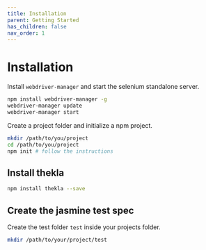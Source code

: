 ```yaml
---
title: Installation
parent: Getting Started
has_children: false
nav_order: 1
---
```


# Installation

Install ``webdriver-manager`` and start the selenium standalone server.

````bash
npm install webdriver-manager -g
webdriver-manager update
webdriver-manager start
```` 

Create a project folder and initialize a npm project.

````bash
mkdir /path/to/you/project
cd /path/to/you/project
npm init # follow the instructions
````

## Install thekla

````bash
npm install thekla --save
````

## Create the jasmine test spec

Create the test folder ``test`` inside your projects folder.

````bash
mkdir /path/to/your/project/test
````